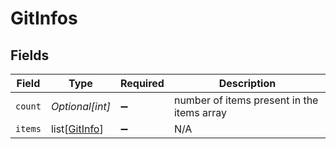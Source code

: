 # GitInfos


## Fields

| Field                                           | Type                                            | Required                                        | Description                                     |
| ----------------------------------------------- | ----------------------------------------------- | ----------------------------------------------- | ----------------------------------------------- |
| `count`                                         | *Optional[int]*                                 | :heavy_minus_sign:                              | number of items present in the items array      |
| `items`                                         | list[[GitInfo](../../models/shared/gitinfo.md)] | :heavy_minus_sign:                              | N/A                                             |